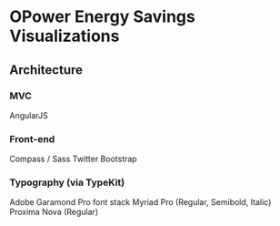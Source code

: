 # OPower Energy Savings Visualizations


## Architecture



### MVC 

AngularJS


### Front-end

Compass / Sass 
Twitter Bootstrap



### Typography (via TypeKit)

Adobe Garamond Pro font stack
Myriad Pro (Regular, Semibold, Italic)
Proxima Nova (Regular)


